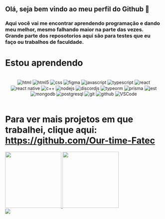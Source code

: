 ## Olá, seja bem vindo ao meu perfil do Github 👋

### Aqui você vai me encontrar aprendendo programação e dando meu melhor, mesmo falhando maior na parte das vezes. Grande parte dos reposotorios aqui são para testes que eu faço ou trabalhos de faculdade.

# Estou aprendendo
<div align="center" style="display: inline_block"><br>
    <img align="center" alt="html" src="https://img.shields.io/badge/HTML-E34F26?style=for-the-badge&logo=html5&logoColor=white"/>
    <img align="center" alt="html5" src="https://img.shields.io/badge/HTML5-E34F26?style=for-the-badge&logo=html5&logoColor=white"/>
    <img align="center" alt="css" src="https://img.shields.io/badge/CSS-1572B6?style=for-the-badge&logo=css3&logoColor=white"/>
    <img align="center" alt="figma" src="https://img.shields.io/badge/Figma-9b59b6?style=for-the-badge&logo=figma&logoColor=white"/>
    <img align="center" alt="javascript" src="https://img.shields.io/badge/JavaScript-F7DF1E?style=for-the-badge&logo=javascript&logoColor=black"/>
    <img align="center" alt="typescript" src="https://img.shields.io/badge/TypeScript-007ACC?style=for-the-badge&logo=typescript&logoColor=white"/>
    <img align="center" alt="react" src="https://img.shields.io/badge/React-61DAFB?style=for-the-badge&logo=react&logoColor=black"/>
    <img align="center" alt="react native" src="https://img.shields.io/badge/React_Native-61DAFB?style=for-the-badge&logo=react&logoColor=black"/>
    <img align="center" alt="c++" src="https://img.shields.io/badge/C++-00599C?style=for-the-badge&logo=cplusplus&logoColor=white"/>
    <img align="center" alt="nodejs" src="https://img.shields.io/badge/Node.js-339933?style=for-the-badge&logo=nodedotjs&logoColor=white"/>
    <img align="center" alt="discordjs" src="https://img.shields.io/badge/Discord.js-5865F2?style=for-the-badge&logo=discord&logoColor=white"/>
    <img align="center" alt="typeorm" src="https://img.shields.io/badge/TypeORM-FF8C00?style=for-the-badge&logo=typeorm&logoColor=white"/>
    <img align="center" alt="prisma" src="https://img.shields.io/badge/Prisma-2D3748?style=for-the-badge&logo=prisma&logoColor=white"/>
    <img align="center" alt="jest" src="https://img.shields.io/badge/Jest-C21325?style=for-the-badge&logo=jest&logoColor=white"/>
    <img align="center" alt="mongodb" src="https://img.shields.io/badge/MongoDB-47A248?style=for-the-badge&logo=mongodb&logoColor=white"/>
    <img align="center" alt="postgresql" src="https://img.shields.io/badge/PostgreSQL-316192?style=for-the-badge&logo=postgresql&logoColor=white"/>
    <img align="center" alt="git" src="https://img.shields.io/badge/Git-F05032?style=for-the-badge&logo=git&logoColor=white"/>
    <img align="center" alt="github" src="https://img.shields.io/badge/GitHub-181717?style=for-the-badge&logo=github&logoColor=white"/>
    <img align="center" alt="VSCode" src="https://img.shields.io/badge/VSCode-0078d4?style=for-the-badge&logo=visual-studio-code&logoColor=white"/>
</div><br>


# Para ver mais projetos em que trabalhei, clique aqui: https://github.com/Our-time-Fatec

<div>
<a href="https://github.com/andreluke">
<img loading="lazy" height="180em" src="https://github-readme-stats.vercel.app/api?username=andreluke&show_icons=true&theme=algolia&include_all_commits=true&count_private=true"/>
<img loading="lazy" height="180em" src="https://github-readme-stats.vercel.app/api/top-langs/?username=andreluke&layout=compact&langs_count=7&theme=algolia"/>
</div>
<div>
         <img src="https://github-readme-streak-stats.herokuapp.com/?user=andreluke&theme=algolia&border_radius=8&locale=pt_BR&mode=weekly&card_width=760&card_height=200"/>
</div>
          
          
          

<!--
**andreluke/andreluke** is a ✨ _special_ ✨ repository because its `README.md` (this file) appears on your GitHub profile.

Here are some ideas to get you started:

- 🔭 I’m currently working on ...
- 🌱 I’m currently learning ...
- 👯 I’m looking to collaborate on ...
- 🤔 I’m looking for help with ...
- 💬 Ask me about ...
- 📫 How to reach me: ...
- 😄 Pronouns: ...
- ⚡ Fun fact: ...
-->
